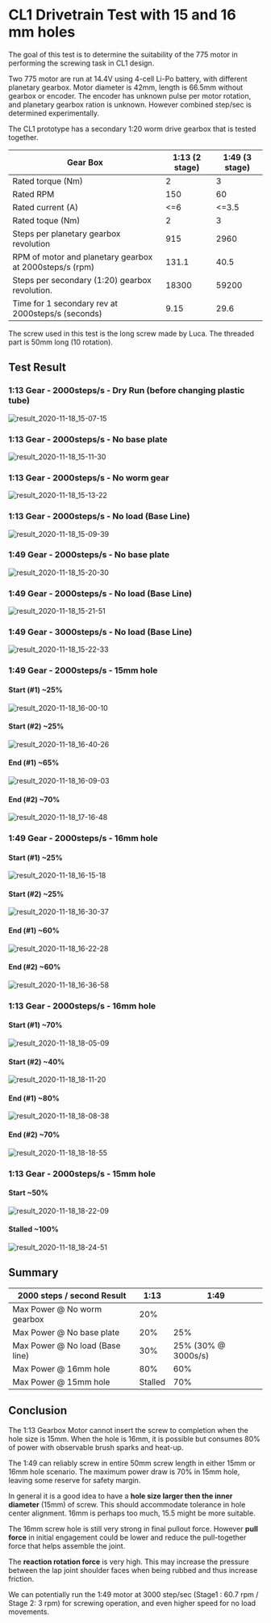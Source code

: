 # CL1 Drivetrain Test with 15 and 16 mm holes



The goal of this test is to determine the suitability of the 775 motor in performing the screwing task in CL1 design.

Two 775 motor are run at 14.4V using 4-cell Li-Po battery, with different planetary gearbox. Motor diameter is 42mm, length is 66.5mm without gearbox or encoder. The encoder has unknown pulse per motor rotation, and planetary gearbox ration is unknown. However combined step/sec is determined experimentally. 



The CL1 prototype has a secondary 1:20 worm drive gearbox that is tested together.

| Gear Box                                                | 1:13 (2 stage) | 1:49 (3 stage) |
| ------------------------------------------------------- | -------------- | -------------- |
| Rated torque (Nm)                                       | 2              | 3              |
| Rated RPM                                               | 150            | 60             |
| Rated current (A)                                       | <=6            | <=3.5          |
| Rated toque (Nm)                                        | 2              | 3              |
| Steps per planetary gearbox revolution                  | 915            | 2960           |
| RPM of motor and planetary gearbox at 2000steps/s (rpm) | 131.1          | 40.5           |
| Steps per secondary (1:20) gearbox revolution.          | 18300          | 59200          |
| Time for 1 secondary rev at 2000steps/s  (seconds)      | 9.15           | 29.6           |

The screw used in this test is the long screw made by Luca. The threaded part is 50mm long (10 rotation).

## Test Result

### 1:13 Gear - 2000steps/s - Dry Run (before changing plastic tube)

![result_2020-11-18_15-07-15](result_2020-11-18_15-07-15.jpg)

### 1:13 Gear - 2000steps/s - No base plate

![result_2020-11-18_15-11-30](result_2020-11-18_15-11-30.jpg)

### 1:13 Gear - 2000steps/s - No worm gear

![result_2020-11-18_15-13-22](result_2020-11-18_15-13-22.jpg)

### 1:13 Gear - 2000steps/s - No load (Base Line)

![result_2020-11-18_15-09-39](result_2020-11-18_15-09-39.jpg)

### 1:49 Gear - 2000steps/s - No base plate

![result_2020-11-18_15-20-30](result_2020-11-18_15-20-30.jpg)

### 1:49 Gear - 2000steps/s - No load (Base Line)

![result_2020-11-18_15-21-51](result_2020-11-18_15-21-51.jpg)

### 1:49 Gear - 3000steps/s - No load (Base Line)

![result_2020-11-18_15-22-33](result_2020-11-18_15-22-33.jpg)

### 1:49 Gear - 2000steps/s - 15mm hole 

#### Start (#1) ~25%

![result_2020-11-18_16-00-10](result_2020-11-18_16-00-10.jpg)

#### Start (#2) ~25%

![result_2020-11-18_16-40-26](result_2020-11-18_16-40-26.jpg)

#### End (#1) ~65%

![result_2020-11-18_16-09-03](result_2020-11-18_16-09-03.jpg)

#### End (#2) ~70%

![result_2020-11-18_17-16-48](result_2020-11-18_17-16-48.jpg)

### 1:49 Gear - 2000steps/s - 16mm hole 

#### Start (#1) ~25%

![result_2020-11-18_16-15-18](result_2020-11-18_16-15-18.jpg)

#### Start (#2) ~25%

![result_2020-11-18_16-30-37](result_2020-11-18_16-30-37.jpg)

#### End (#1) ~60%

![result_2020-11-18_16-22-28](result_2020-11-18_16-22-28.jpg)

#### End (#2) ~60%

![result_2020-11-18_16-36-58](result_2020-11-18_16-36-58.jpg)

### 1:13 Gear - 2000steps/s - 16mm hole 

#### Start (#1) ~70%

![result_2020-11-18_18-05-09](result_2020-11-18_18-05-09.jpg)

#### Start (#2) ~40%

![result_2020-11-18_18-11-20](result_2020-11-18_18-11-20.jpg)

#### End (#1) ~80%

![result_2020-11-18_18-08-38](result_2020-11-18_18-08-38.jpg)

#### End (#2) ~70%

![result_2020-11-18_18-18-55](result_2020-11-18_18-18-55.jpg)

### 1:13 Gear - 2000steps/s - 15mm hole 

#### Start ~50%

![result_2020-11-18_18-22-09](result_2020-11-18_18-22-09.jpg)

#### Stalled ~100%

![result_2020-11-18_18-24-51](result_2020-11-18_18-24-51.jpg)



## Summary

| 2000 steps / second Result      | 1:13    | 1:49                |
| ------------------------------- | ------- | ------------------- |
| Max Power @ No worm gearbox     | 20%     |                     |
| Max Power @ No base plate       | 20%     | 25%                 |
| Max Power @ No load (Base line) | 30%     | 25% (30% @ 3000s/s) |
| Max Power @ 16mm hole           | 80%     | 60%                 |
| Max Power @ 15mm hole           | Stalled | 70%                 |



## Conclusion

The 1:13 Gearbox Motor cannot insert the screw to completion when the hole size is 15mm. When the hole is 16mm, it is possible but consumes 80% of power with observable brush sparks and heat-up.

The 1:49 can reliably screw in entire 50mm screw length in either 15mm or 16mm hole scenario. The maximum power draw is 70% in 15mm hole, leaving some reserve for safety margin.

In general it is a good idea to have a **hole size larger then the inner diameter** (15mm) of screw. This should accommodate tolerance in hole center alignment. 16mm is perhaps too much, 15.5 might be more suitable. 

The 16mm screw hole is still very strong in final pullout force. However **pull force** in initial engagement could be lower and reduce the pull-together force that helps assemble the joint. 

The **reaction rotation force** is very high. This may increase the pressure between the lap joint shoulder faces when being rubbed and thus increase friction.

We can potentially run the 1:49 motor at 3000 step/sec (Stage1 : 60.7 rpm / Stage 2: 3 rpm) for screwing operation, and even higher speed for no load movements.  




